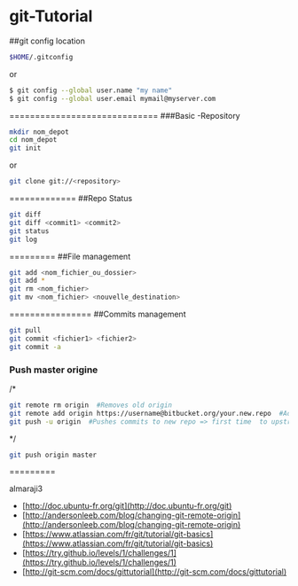 git-Tutorial
============

##git config location 
```sh
$HOME/.gitconfig
```
or 
```sh
$ git config --global user.name "my name"
$ git config --global user.email mymail@myserver.com
```
=============================
###Basic -Repository
```sh
mkdir nom_depot
cd nom_depot
git init
```

or 

```sh
git clone git://<repository>
```
=============
##Repo Status
```sh
git diff
git diff <commit1> <commit2>
git status
git log
```
=========
##File management

```sh
git add <nom_fichier_ou_dossier>
git add *
git rm <nom_fichier>
git mv <nom_fichier> <nouvelle_destination>
```
================
##Commits management

```sh
git pull
git commit <fichier1> <fichier2>
git commit -a
```
### Push master origine
/*

```sh
git remote rm origin  #Removes old origin
git remote add origin https://username@bitbucket.org/your.new.repo  #Adds new origin pointing to BitBucket
git push -u origin  #Pushes commits to new repo => first time  to upstream (match) local master with remote master
```
*/
```sh
git push origin master
```
=========

almaraji3

- [http://doc.ubuntu-fr.org/git](http://doc.ubuntu-fr.org/git)
- [http://andersonleeb.com/blog/changing-git-remote-origin](http://andersonleeb.com/blog/changing-git-remote-origin)
- [https://www.atlassian.com/fr/git/tutorial/git-basics](https://www.atlassian.com/fr/git/tutorial/git-basics)
- [https://try.github.io/levels/1/challenges/1](https://try.github.io/levels/1/challenges/1)
- [http://git-scm.com/docs/gittutorial](http://git-scm.com/docs/gittutorial)




